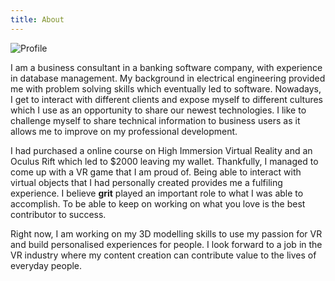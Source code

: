 ```yaml
---
title: About
---
```


![Profile](/media/horizontal(2).jpg)

I am a business consultant in a banking software company, with experience in database management. My background in electrical engineering provided me with problem solving skills which eventually led to software. Nowadays, I get to interact with different clients and expose myself to different cultures which I use as an opportunity to share our newest technologies. I like to challenge myself to share technical information to business users as it allows me to improve on my professional development.

I had purchased a online course on High Immersion Virtual Reality and an Oculus Rift which led to $2000 leaving my wallet. Thankfully, I managed to come up with a VR game that I am proud of. Being able to interact with virtual objects that I had personally created provides me a fulfiling experience. I believe **grit** played an important role to what I was able to accomplish. To be able to keep on working on what you love is the best contributor to success.

Right now, I am working on my 3D modelling skills to use my passion for VR and build personalised experiences for people. I look forward to a job in the VR industry where my content creation can contribute value to the lives of everyday people.
